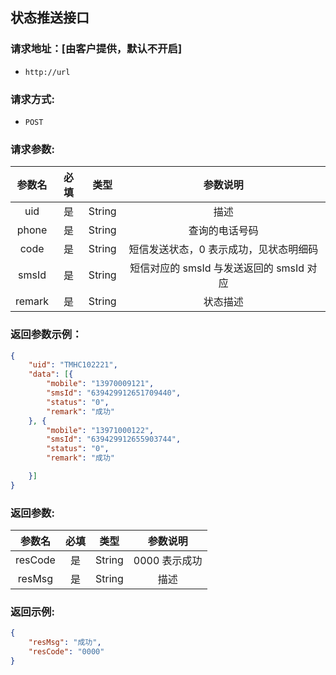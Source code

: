 ## 状态推送接口  
### 请求地址：[由客户提供，默认不开启]

-     http://url 

### 请求方式:

-     POST

### 请求参数:
参数名|必填|类型|参数说明
:---:|:---:|:---:|:---:
uid |是|String| 描述 
phone| 是| String| 查询的电话号码 
code| 是| String| 短信发送状态，0 表示成功，见状态明细码 
smsId| 是| String| 短信对应的 smsId 与发送返回的 smsId 对应 
remark| 是| String| 状态描述


### 返回参数示例：

```json
{
    "uid": "TMHC102221",
    "data": [{
        "mobile": "13970009121",
        "smsId": "639429912651709440",
        "status": "0",
        "remark": "成功"
    }, {
        "mobile": "13971000122",
        "smsId": "639429912655903744",
        "status": "0",
        "remark": "成功"

    }]
}
```

### 返回参数:
参数名|必填|类型|参数说明
:---:|:---:|:---:|:---:
resCode| 是| String| 0000 表示成功
resMsg| 是| String| 描述


### 返回示例:

```json
{
    "resMsg": "成功",
    "resCode": "0000"
}
```